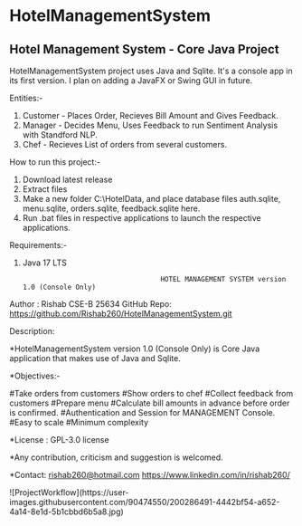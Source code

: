 <h1> HotelManagementSystem </h1>
<h2> Hotel Management System - Core Java Project </h2>
<p>
HotelManagementSystem project uses Java and Sqlite. It's a console app in its first version. I plan on adding a JavaFX or Swing GUI in future. 

Entities:-
1) Customer - Places Order, Recieves Bill Amount and Gives Feedback.
2) Manager - Decides Menu, Uses Feedback to run Sentiment Analysis with Standford NLP.
3) Chef - Recieves List of orders from several customers.

How to run this project:-
1) Download latest release
2) Extract files
3) Make a new folder C:\HotelData, and place database files auth.sqlite, menu.sqlite, orders.sqlite, feedback.sqlite here.
4) Run .bat files in respective applications to launch the respective applications.

Requirements:-
1) Java 17 LTS
  
                                         HOTEL MANAGEMENT SYSTEM version 1.0 (Console Only)
Author : Rishab CSE-B 25634
GitHub Repo: https://github.com/Rishab260/HotelManagementSystem.git

Description:

*HotelManagementSystem version 1.0 (Console Only) is Core Java application that makes use of Java and Sqlite.

*Objectives:-

  #Take orders from customers
  #Show orders to chef
  #Collect feedback from customers
  #Prepare menu
  #Calculate bill amounts in advance before order is confirmed.
  #Authentication and Session for MANAGEMENT Console.
  #Easy to scale
  #Minimum complexity
  
*License : GPL-3.0 license

*Any contribution, criticism and suggestion is welcomed. 

*Contact: rishab260@hotmail.com
          https://www.linkedin.com/in/rishab260/


</p>![ProjectWorkflow](https://user-images.githubusercontent.com/90474550/200286491-4442bf54-a652-4a14-8e1d-5b1cbbd6b5a8.jpg)

